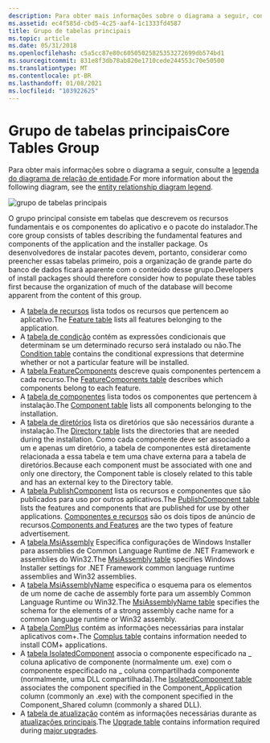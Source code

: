 ```yaml
---
description: Para obter mais informações sobre o diagrama a seguir, consulte a legenda do diagrama de relação de entidade.
ms.assetid: ec4f585d-cbd5-4c25-aaf4-1c1333fd4587
title: Grupo de tabelas principais
ms.topic: article
ms.date: 05/31/2018
ms.openlocfilehash: c5a5cc87e80c60505025825353272699db574bd1
ms.sourcegitcommit: 831e8f3db78ab820e1710cede244553c70e50500
ms.translationtype: MT
ms.contentlocale: pt-BR
ms.lasthandoff: 01/08/2021
ms.locfileid: "103922625"
---
```

# <a name="core-tables-group"></a><span data-ttu-id="27fa2-103">Grupo de tabelas principais</span><span class="sxs-lookup"><span data-stu-id="27fa2-103">Core Tables Group</span></span>

<span data-ttu-id="27fa2-104">Para obter mais informações sobre o diagrama a seguir, consulte a [legenda do diagrama de relação de entidade](entity-relationship-diagram-legend.md).</span><span class="sxs-lookup"><span data-stu-id="27fa2-104">For more information about the following diagram, see the [entity relationship diagram legend](entity-relationship-diagram-legend.md).</span></span>

![grupo de tabelas principais](images/core.png)

<span data-ttu-id="27fa2-106">O grupo principal consiste em tabelas que descrevem os recursos fundamentais e os componentes do aplicativo e o pacote do instalador.</span><span class="sxs-lookup"><span data-stu-id="27fa2-106">The core group consists of tables describing the fundamental features and components of the application and the installer package.</span></span> <span data-ttu-id="27fa2-107">Os desenvolvedores de instalar pacotes devem, portanto, considerar como preencher essas tabelas primeiro, pois a organização de grande parte do banco de dados ficará aparente com o conteúdo desse grupo.</span><span class="sxs-lookup"><span data-stu-id="27fa2-107">Developers of install packages should therefore consider how to populate these tables first because the organization of much of the database will become apparent from the content of this group.</span></span>

-   <span data-ttu-id="27fa2-108">A [tabela de recursos](feature-table.md) lista todos os recursos que pertencem ao aplicativo.</span><span class="sxs-lookup"><span data-stu-id="27fa2-108">The [Feature table](feature-table.md) lists all features belonging to the application.</span></span>
-   <span data-ttu-id="27fa2-109">A [tabela de condição](condition-table.md) contém as expressões condicionais que determinam se um determinado recurso será instalado ou não.</span><span class="sxs-lookup"><span data-stu-id="27fa2-109">The [Condition table](condition-table.md) contains the conditional expressions that determine whether or not a particular feature will be installed.</span></span>
-   <span data-ttu-id="27fa2-110">A [tabela FeatureComponents](featurecomponents-table.md) descreve quais componentes pertencem a cada recurso.</span><span class="sxs-lookup"><span data-stu-id="27fa2-110">The [FeatureComponents table](featurecomponents-table.md) describes which components belong to each feature.</span></span>
-   <span data-ttu-id="27fa2-111">A [tabela de componentes](component-table.md) lista todos os componentes que pertencem à instalação.</span><span class="sxs-lookup"><span data-stu-id="27fa2-111">The [Component table](component-table.md) lists all components belonging to the installation.</span></span>
-   <span data-ttu-id="27fa2-112">A [tabela de diretórios](directory-table.md) lista os diretórios que são necessários durante a instalação.</span><span class="sxs-lookup"><span data-stu-id="27fa2-112">The [Directory table](directory-table.md) lists the directories that are needed during the installation.</span></span> <span data-ttu-id="27fa2-113">Como cada componente deve ser associado a um e apenas um diretório, a tabela de componentes está diretamente relacionada a essa tabela e tem uma chave externa para a tabela de diretórios.</span><span class="sxs-lookup"><span data-stu-id="27fa2-113">Because each component must be associated with one and only one directory, the Component table is closely related to this table and has an external key to the Directory table.</span></span>
-   <span data-ttu-id="27fa2-114">A [tabela PublishComponent](publishcomponent-table.md) lista os recursos e componentes que são publicados para uso por outros aplicativos.</span><span class="sxs-lookup"><span data-stu-id="27fa2-114">The [PublishComponent table](publishcomponent-table.md) lists the features and components that are published for use by other applications.</span></span> <span data-ttu-id="27fa2-115">[Componentes e recursos](components-and-features.md) são os dois tipos de anúncio de recursos.</span><span class="sxs-lookup"><span data-stu-id="27fa2-115">[Components and Features](components-and-features.md) are the two types of feature advertisement.</span></span>
-   <span data-ttu-id="27fa2-116">A [tabela MsiAssembly](msiassembly-table.md) Especifica configurações de Windows Installer para assemblies de Common Language Runtime de .NET Framework e assemblies do Win32.</span><span class="sxs-lookup"><span data-stu-id="27fa2-116">The [MsiAssembly table](msiassembly-table.md) specifies Windows Installer settings for .NET Framework common language runtime assemblies and Win32 assemblies.</span></span>
-   <span data-ttu-id="27fa2-117">A [tabela MsiAssemblyName](msiassemblyname-table.md) especifica o esquema para os elementos de um nome de cache de assembly forte para um assembly Common Language Runtime ou Win32.</span><span class="sxs-lookup"><span data-stu-id="27fa2-117">The [MsiAssemblyName table](msiassemblyname-table.md) specifies the schema for the elements of a strong assembly cache name for a common language runtime or Win32 assembly.</span></span>
-   <span data-ttu-id="27fa2-118">A [tabela ComPlus](complus-table.md) contém as informações necessárias para instalar aplicativos com+.</span><span class="sxs-lookup"><span data-stu-id="27fa2-118">The [Complus table](complus-table.md) contains information needed to install COM+ applications.</span></span>
-   <span data-ttu-id="27fa2-119">A [tabela IsolatedComponent](isolatedcomponent-table.md) associa o componente especificado na \_ coluna aplicativo de componente (normalmente um. exe) com o componente especificado na \_ coluna compartilhada componente (normalmente, uma DLL compartilhada).</span><span class="sxs-lookup"><span data-stu-id="27fa2-119">The [IsolatedComponent table](isolatedcomponent-table.md) associates the component specified in the Component\_Application column (commonly an .exe) with the component specified in the Component\_Shared column (commonly a shared DLL).</span></span>
-   <span data-ttu-id="27fa2-120">A [tabela de atualização](upgrade-table.md) contém as informações necessárias durante as [atualizações principais](major-upgrades.md).</span><span class="sxs-lookup"><span data-stu-id="27fa2-120">The [Upgrade table](upgrade-table.md) contains information required during [major upgrades](major-upgrades.md).</span></span>

 

 




